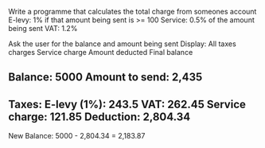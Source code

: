 Write a programme that calculates the total charge from someones account
E-levy: 1% if that amount being sent is >= 100
Service: 0.5% of the amount being sent
VAT: 1.2%

Ask the user for the balance and amount being sent
Display: 
All taxes charges
Service charge
Amount deducted
Final balance


Balance: 5000
Amount to send: 2,435
-----------------------
Taxes:
E-levy (1%): 243.5
VAT: 262.45
Service charge: 121.85
Deduction: 2,804.34
----------------------
New Balance: 5000 - 2,804.34 = 2,183.87